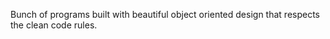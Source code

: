 Bunch of programs built with beautiful object oriented design that respects the clean code rules.


